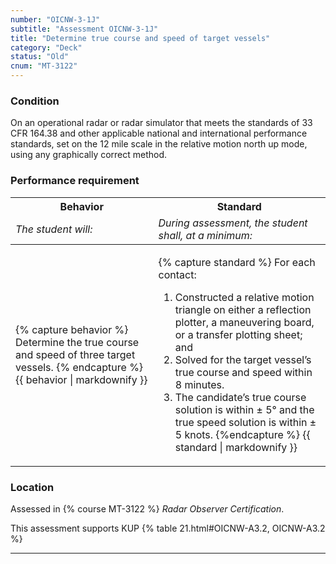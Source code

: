 ```yaml
---
number: "OICNW-3-1J"
subtitle: "Assessment OICNW-3-1J"
title: "Determine true course and speed of target vessels"
category: "Deck"
status: "Old"
cnum: "MT-3122"
---
```

### Condition

On an operational radar or radar simulator that meets the standards of 33 CFR 164.38 and other applicable national and international performance standards, set on the 12 mile scale in the relative motion north up mode, using any graphically correct method.

### Performance requirement 

<table width='100%' class='Guidelines'>
 <thead>
 <tr>
     <th class='thirty'>Behavior</th>
     <th class='seventy'>Standard</th>
 </tr>
 <tr>
     <td><em>The student will:</em></td>
     <td><em>During assessment, the student shall, at a minimum:</em></td>
 </tr>
 </thead>
 <tbody>
 

<tr><td>

{% capture behavior %}
Determine the true course and speed of three target vessels.
{% endcapture %}
{{ behavior | markdownify }}

</td><td>

{% capture standard %}
For each contact: 

1. Constructed a relative motion triangle on either a reflection plotter, a maneuvering board, or a transfer plotting sheet; and
2. Solved for the target vessel’s true course and speed within 8 minutes.
3. The candidate’s true course solution is within ± 5° and the true speed solution is within ± 5 knots.
{%endcapture %}
{{ standard | markdownify }}

</td></tr>



 </tbody>
 </table>

### Location

Assessed in  {% course  MT-3122 %}  *Radar Observer Certification*.

This assessment supports KUP {% table 21.html#OICNW-A3.2, OICNW-A3.2 %}

***

